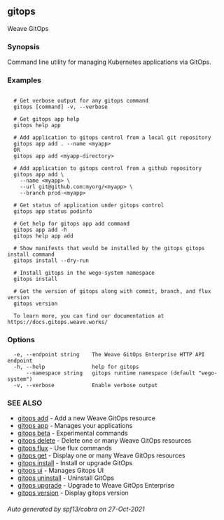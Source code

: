 ## gitops

Weave GitOps

### Synopsis

Command line utility for managing Kubernetes applications via GitOps.

### Examples

```

  # Get verbose output for any gitops command
  gitops [command] -v, --verbose

  # Get gitops app help
  gitops help app

  # Add application to gitops control from a local git repository
  gitops app add . --name <myapp>
  OR
  gitops app add <myapp-directory>

  # Add application to gitops control from a github repository
  gitops app add \
    --name <myapp> \
    --url git@github.com:myorg/<myapp> \
    --branch prod-<myapp>

  # Get status of application under gitops control
  gitops app status podinfo

  # Get help for gitops app add command
  gitops app add -h
  gitops help app add

  # Show manifests that would be installed by the gitops gitops install command
  gitops install --dry-run

  # Install gitops in the wego-system namespace
  gitops install

  # Get the version of gitops along with commit, branch, and flux version
  gitops version

  To learn more, you can find our documentation at https://docs.gitops.weave.works/

```

### Options

```
  -e, --endpoint string    The Weave GitOps Enterprise HTTP API endpoint
  -h, --help               help for gitops
      --namespace string   gitops runtime namespace (default "wego-system")
  -v, --verbose            Enable verbose output
```

### SEE ALSO

* [gitops add](gitops_add.md)	 - Add a new Weave GitOps resource
* [gitops app](gitops_app.md)	 - Manages your applications
* [gitops beta](gitops_beta.md)	 - Experimental commands
* [gitops delete](gitops_delete.md)	 - Delete one or many Weave GitOps resources
* [gitops flux](gitops_flux.md)	 - Use flux commands
* [gitops get](gitops_get.md)	 - Display one or many Weave GitOps resources
* [gitops install](gitops_install.md)	 - Install or upgrade GitOps
* [gitops ui](gitops_ui.md)	 - Manages Gitops UI
* [gitops uninstall](gitops_uninstall.md)	 - Uninstall GitOps
* [gitops upgrade](gitops_upgrade.md)	 - Upgrade to Weave GitOps Enterprise
* [gitops version](gitops_version.md)	 - Display gitops version

###### Auto generated by spf13/cobra on 27-Oct-2021

